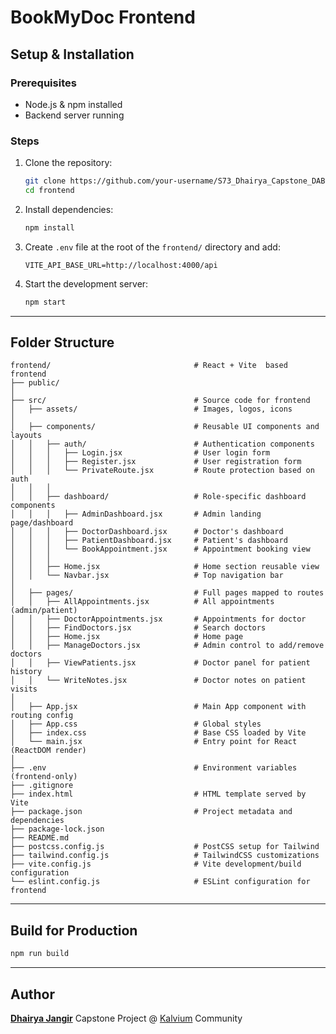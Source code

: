 # BookMyDoc Frontend
## Setup & Installation

### Prerequisites

* Node.js & npm installed
* Backend server running

### Steps

1. Clone the repository:

   ```bash
   git clone https://github.com/your-username/S73_Dhairya_Capstone_DABS.git
   cd frontend
   ```

2. Install dependencies:

   ```bash
   npm install
   ```

3. Create `.env` file at the root of the `frontend/` directory and add:

   ```env
   VITE_API_BASE_URL=http://localhost:4000/api
   ```

4. Start the development server:

   ```bash
   npm start
   ```

---

## Folder Structure

```
frontend/                                # React + Vite  based frontend
├── public/                              
│
├── src/                                 # Source code for frontend
│   ├── assets/                          # Images, logos, icons
│
│   ├── components/                      # Reusable UI components and layouts
│   │   ├── auth/                        # Authentication components
│   │   │   ├── Login.jsx                # User login form
│   │   │   ├── Register.jsx             # User registration form
│   │   │   └── PrivateRoute.jsx         # Route protection based on auth
│   │   │
│   │   ├── dashboard/                   # Role-specific dashboard components
│   │   │   ├── AdminDashboard.jsx       # Admin landing page/dashboard
│   │   │   ├── DoctorDashboard.jsx      # Doctor's dashboard
│   │   │   ├── PatientDashboard.jsx     # Patient's dashboard
│   │   │   └── BookAppointment.jsx      # Appointment booking view
│   │   │
│   │   ├── Home.jsx                     # Home section reusable view
│   │   └── Navbar.jsx                   # Top navigation bar
│
│   ├── pages/                           # Full pages mapped to routes
│   │   ├── AllAppointments.jsx          # All appointments (admin/patient)
│   │   ├── DoctorAppointments.jsx       # Appointments for doctor
│   │   ├── FindDoctors.jsx              # Search doctors
│   │   ├── Home.jsx                     # Home page
│   │   ├── ManageDoctors.jsx            # Admin control to add/remove doctors
│   │   ├── ViewPatients.jsx             # Doctor panel for patient history
│   │   └── WriteNotes.jsx               # Doctor notes on patient visits
│
│   ├── App.jsx                          # Main App component with routing config
│   ├── App.css                          # Global styles
│   ├── index.css                        # Base CSS loaded by Vite
│   └── main.jsx                         # Entry point for React (ReactDOM render)
│
├── .env                                 # Environment variables (frontend-only)
├── .gitignore
├── index.html                           # HTML template served by Vite
├── package.json                         # Project metadata and dependencies
├── package-lock.json
├── README.md      
├── postcss.config.js                    # PostCSS setup for Tailwind
├── tailwind.config.js                   # TailwindCSS customizations
├── vite.config.js                       # Vite development/build configuration
└── eslint.config.js                     # ESLint configuration for frontend

```
---

## Build for Production

```bash
npm run build
```

---

## Author

**[Dhairya Jangir]([url](https://github.com/dhairyasquad73))**
Capstone Project @ [Kalvium]([url](https://github.com/kalviumcommunity)) Community
